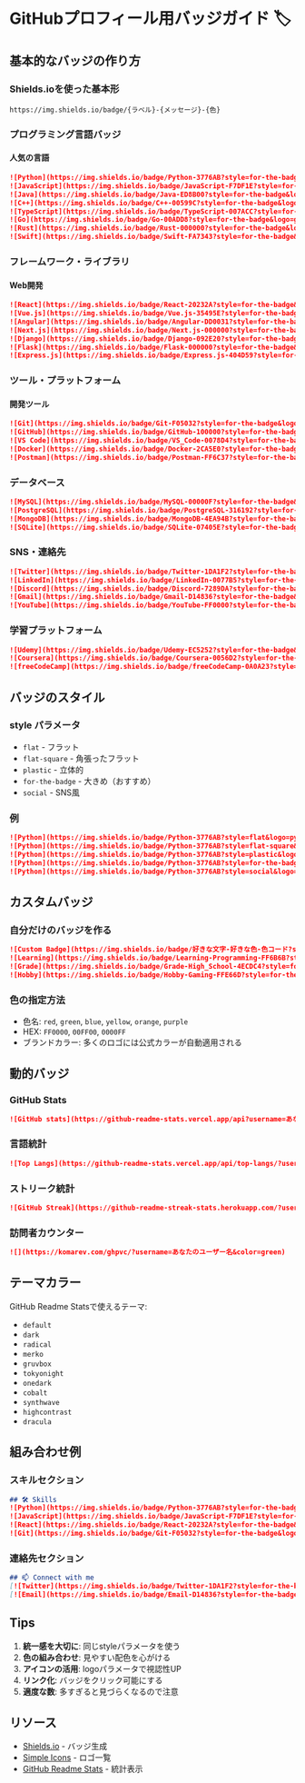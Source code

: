 # GitHubプロフィール用バッジガイド 🏷️

## 基本的なバッジの作り方

### Shields.ioを使った基本形
```
https://img.shields.io/badge/{ラベル}-{メッセージ}-{色}
```

### プログラミング言語バッジ

#### 人気の言語
```markdown
![Python](https://img.shields.io/badge/Python-3776AB?style=for-the-badge&logo=python&logoColor=white)
![JavaScript](https://img.shields.io/badge/JavaScript-F7DF1E?style=for-the-badge&logo=javascript&logoColor=black)
![Java](https://img.shields.io/badge/Java-ED8B00?style=for-the-badge&logo=openjdk&logoColor=white)
![C++](https://img.shields.io/badge/C++-00599C?style=for-the-badge&logo=c%2B%2B&logoColor=white)
![TypeScript](https://img.shields.io/badge/TypeScript-007ACC?style=for-the-badge&logo=typescript&logoColor=white)
![Go](https://img.shields.io/badge/Go-00ADD8?style=for-the-badge&logo=go&logoColor=white)
![Rust](https://img.shields.io/badge/Rust-000000?style=for-the-badge&logo=rust&logoColor=white)
![Swift](https://img.shields.io/badge/Swift-FA7343?style=for-the-badge&logo=swift&logoColor=white)
```

### フレームワーク・ライブラリ

#### Web開発
```markdown
![React](https://img.shields.io/badge/React-20232A?style=for-the-badge&logo=react&logoColor=61DAFB)
![Vue.js](https://img.shields.io/badge/Vue.js-35495E?style=for-the-badge&logo=vue.js&logoColor=4FC08D)
![Angular](https://img.shields.io/badge/Angular-DD0031?style=for-the-badge&logo=angular&logoColor=white)
![Next.js](https://img.shields.io/badge/Next.js-000000?style=for-the-badge&logo=next.js&logoColor=white)
![Django](https://img.shields.io/badge/Django-092E20?style=for-the-badge&logo=django&logoColor=white)
![Flask](https://img.shields.io/badge/Flask-000000?style=for-the-badge&logo=flask&logoColor=white)
![Express.js](https://img.shields.io/badge/Express.js-404D59?style=for-the-badge)
```

### ツール・プラットフォーム

#### 開発ツール
```markdown
![Git](https://img.shields.io/badge/Git-F05032?style=for-the-badge&logo=git&logoColor=white)
![GitHub](https://img.shields.io/badge/GitHub-100000?style=for-the-badge&logo=github&logoColor=white)
![VS Code](https://img.shields.io/badge/VS_Code-0078D4?style=for-the-badge&logo=visual%20studio%20code&logoColor=white)
![Docker](https://img.shields.io/badge/Docker-2CA5E0?style=for-the-badge&logo=docker&logoColor=white)
![Postman](https://img.shields.io/badge/Postman-FF6C37?style=for-the-badge&logo=Postman&logoColor=white)
```

### データベース
```markdown
![MySQL](https://img.shields.io/badge/MySQL-00000F?style=for-the-badge&logo=mysql&logoColor=white)
![PostgreSQL](https://img.shields.io/badge/PostgreSQL-316192?style=for-the-badge&logo=postgresql&logoColor=white)
![MongoDB](https://img.shields.io/badge/MongoDB-4EA94B?style=for-the-badge&logo=mongodb&logoColor=white)
![SQLite](https://img.shields.io/badge/SQLite-07405E?style=for-the-badge&logo=sqlite&logoColor=white)
```

### SNS・連絡先
```markdown
![Twitter](https://img.shields.io/badge/Twitter-1DA1F2?style=for-the-badge&logo=twitter&logoColor=white)
![LinkedIn](https://img.shields.io/badge/LinkedIn-0077B5?style=for-the-badge&logo=linkedin&logoColor=white)
![Discord](https://img.shields.io/badge/Discord-7289DA?style=for-the-badge&logo=discord&logoColor=white)
![Gmail](https://img.shields.io/badge/Gmail-D14836?style=for-the-badge&logo=gmail&logoColor=white)
![YouTube](https://img.shields.io/badge/YouTube-FF0000?style=for-the-badge&logo=youtube&logoColor=white)
```

### 学習プラットフォーム
```markdown
![Udemy](https://img.shields.io/badge/Udemy-EC5252?style=for-the-badge&logo=Udemy&logoColor=white)
![Coursera](https://img.shields.io/badge/Coursera-0056D2?style=for-the-badge&logo=Coursera&logoColor=white)
![freeCodeCamp](https://img.shields.io/badge/freeCodeCamp-0A0A23?style=for-the-badge&logo=freeCodeCamp&logoColor=white)
```

## バッジのスタイル

### style パラメータ
- `flat` - フラット
- `flat-square` - 角張ったフラット
- `plastic` - 立体的
- `for-the-badge` - 大きめ（おすすめ）
- `social` - SNS風

### 例
```markdown
![Python](https://img.shields.io/badge/Python-3776AB?style=flat&logo=python&logoColor=white)
![Python](https://img.shields.io/badge/Python-3776AB?style=flat-square&logo=python&logoColor=white)
![Python](https://img.shields.io/badge/Python-3776AB?style=plastic&logo=python&logoColor=white)
![Python](https://img.shields.io/badge/Python-3776AB?style=for-the-badge&logo=python&logoColor=white)
![Python](https://img.shields.io/badge/Python-3776AB?style=social&logo=python)
```

## カスタムバッジ

### 自分だけのバッジを作る
```markdown
![Custom Badge](https://img.shields.io/badge/好きな文字-好きな色-色コード?style=for-the-badge)
![Learning](https://img.shields.io/badge/Learning-Programming-FF6B6B?style=for-the-badge)
![Grade](https://img.shields.io/badge/Grade-High_School-4ECDC4?style=for-the-badge)
![Hobby](https://img.shields.io/badge/Hobby-Gaming-FFE66D?style=for-the-badge)
```

### 色の指定方法
- 色名: `red`, `green`, `blue`, `yellow`, `orange`, `purple`
- HEX: `FF0000`, `00FF00`, `0000FF`
- ブランドカラー: 多くのロゴには公式カラーが自動適用される

## 動的バッジ

### GitHub Stats
```markdown
![GitHub stats](https://github-readme-stats.vercel.app/api?username=あなたのユーザー名&show_icons=true&theme=radical)
```

### 言語統計
```markdown
![Top Langs](https://github-readme-stats.vercel.app/api/top-langs/?username=あなたのユーザー名&layout=compact&theme=radical)
```

### ストリーク統計
```markdown
![GitHub Streak](https://github-readme-streak-stats.herokuapp.com/?user=あなたのユーザー名&theme=radical)
```

### 訪問者カウンター
```markdown
![](https://komarev.com/ghpvc/?username=あなたのユーザー名&color=green)
```

## テーマカラー
GitHub Readme Statsで使えるテーマ:
- `default`
- `dark`
- `radical`
- `merko`
- `gruvbox`
- `tokyonight`
- `onedark`
- `cobalt`
- `synthwave`
- `highcontrast`
- `dracula`

## 組み合わせ例

### スキルセクション
```markdown
## 🛠️ Skills
![Python](https://img.shields.io/badge/Python-3776AB?style=for-the-badge&logo=python&logoColor=white)
![JavaScript](https://img.shields.io/badge/JavaScript-F7DF1E?style=for-the-badge&logo=javascript&logoColor=black)
![React](https://img.shields.io/badge/React-20232A?style=for-the-badge&logo=react&logoColor=61DAFB)
![Git](https://img.shields.io/badge/Git-F05032?style=for-the-badge&logo=git&logoColor=white)
```

### 連絡先セクション
```markdown
## 📫 Connect with me
[![Twitter](https://img.shields.io/badge/Twitter-1DA1F2?style=for-the-badge&logo=twitter&logoColor=white)](https://twitter.com/your-handle)
[![Email](https://img.shields.io/badge/Email-D14836?style=for-the-badge&logo=gmail&logoColor=white)](mailto:your-email@example.com)
```

## Tips
1. **統一感を大切に**: 同じstyleパラメータを使う
2. **色の組み合わせ**: 見やすい配色を心がける
3. **アイコンの活用**: logoパラメータで視認性UP
4. **リンク化**: バッジをクリック可能にする
5. **適度な数**: 多すぎると見づらくなるので注意

## リソース
- [Shields.io](https://shields.io/) - バッジ生成
- [Simple Icons](https://simpleicons.org/) - ロゴ一覧
- [GitHub Readme Stats](https://github.com/anuraghazra/github-readme-stats) - 統計表示
